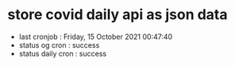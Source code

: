 # store covid daily api as json data

- last cronjob : Friday, 15 October 2021 00:47:40
- status og cron : success
- status daily cron : success
      
      